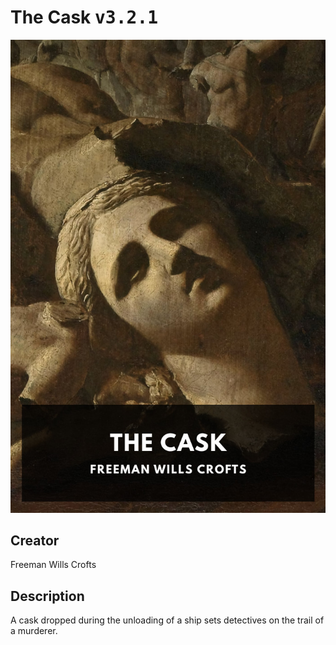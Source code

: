 
# The Cask <kbd>v3.2.1</kbd>

<center>
  <img src="./cover-1024.jpg"/>
</center>

## Creator
Freeman Wills Crofts

## Description
A cask dropped during the unloading of a ship sets detectives on the trail of a murderer.

